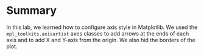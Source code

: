 # Summary

In this lab, we learned how to configure axis style in Matplotlib. We used the `mpl_toolkits.axisartist` axes classes to add arrows at the ends of each axis and to add X and Y-axis from the origin. We also hid the borders of the plot.
